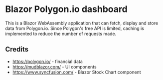 # Blazor Polygon.io dashboard
This is a Blazor WebAssembly application that can fetch, display and store data from Polygon.io.
Since Polygon's free API is limited, caching is implemented to reduce the number of requests made.

## Credits
+ https://polygon.io/ - financial data
+ https://mudblazor.com/ - UI components
+ https://www.syncfusion.com/ - Blazor Stock Chart component
